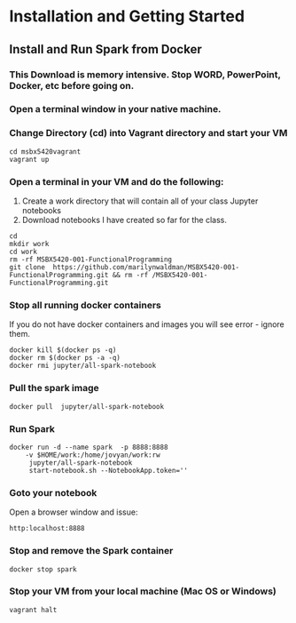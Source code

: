 # Installation and Getting Started

## Install and Run Spark from Docker

### This Download is memory intensive.  Stop WORD, PowerPoint, Docker, etc before going on.

### Open a terminal window in your native machine.

### Change Directory \(cd\) into Vagrant directory and start your VM

```text
cd msbx5420vagrant
vagrant up
```

### Open a terminal in your VM and do the following:

1.  Create a work directory that will contain all of your class Jupyter notebooks
2.  Download notebooks I have created so far for the class.

```text
cd
mkdir work
cd work
rm -rf MSBX5420-001-FunctionalProgramming
git clone  https://github.com/marilynwaldman/MSBX5420-001-FunctionalProgramming.git && rm -rf /MSBX5420-001-FunctionalProgramming.git
```

### Stop all running docker containers

If you do not have docker containers and images you will see error - ignore them.

```text
docker kill $(docker ps -q)
docker rm $(docker ps -a -q)
docker rmi jupyter/all-spark-notebook
```

### Pull the spark image

```text
docker pull  jupyter/all-spark-notebook
```

### Run Spark

```text
docker run -d --name spark  -p 8888:8888  
    -v $HOME/work:/home/jovyan/work:rw  
     jupyter/all-spark-notebook 
     start-notebook.sh --NotebookApp.token='' 

```

### Goto your notebook

Open a browser window and issue:

```text
http:localhost:8888
```

### Stop and remove the Spark container

```text
docker stop spark
```

### Stop your VM from your local machine \(Mac OS or Windows\)

```text
vagrant halt
```

